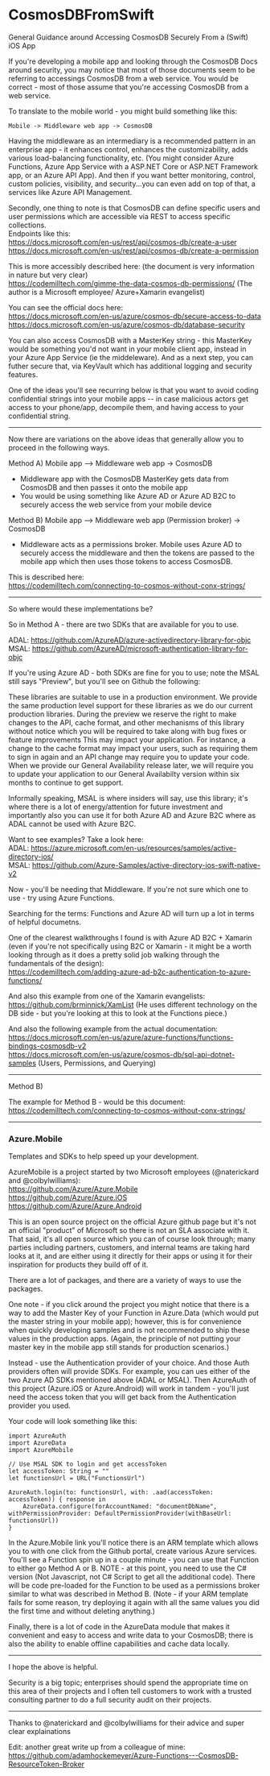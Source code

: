 # CosmosDBFromSwift
General Guidance around Accessing CosmosDB Securely From a (Swift) iOS App 

If you're developing a mobile app and looking through the CosmosDB Docs around security, you may notice that most of those documents seem to be referring to accessings CosmosDB from a web service.  You would be correct - most of those assume that you're accessing CosmosDB from a web service.

To translate to the mobile world - you might build something like this:
```
Mobile -> Middleware web app -> CosmosDB
```

Having the middleware as an intermediary is a recommended pattern in an enterprise app - it enhances control, enhances the customizability, adds various load-balancing functionality, etc. (You might consider Azure Functions, Azure App Service with a ASP.NET Core or ASP.NET Framework app, or an Azure API App).  And then if you want better monitoring, control, custom policies, visibility, and security...you can even add on top of that, a services like Azure API Management.

Secondly, one thing to note is that CosmosDB can define specific users and user permissions which are accessible via REST to access specific collections.  
Endpoints like this: <br />
https://docs.microsoft.com/en-us/rest/api/cosmos-db/create-a-user<br />
https://docs.microsoft.com/en-us/rest/api/cosmos-db/create-a-permission<br />

This is more accessibly described here: (the document is very information in nature but very clear)<br />
https://codemilltech.com/gimme-the-data-cosmos-db-permissions/  (The author is a Microsoft employee/ Azure+Xamarin evangelist)

You can see the official docs here:<br />
https://docs.microsoft.com/en-us/azure/cosmos-db/secure-access-to-data<br />
https://docs.microsoft.com/en-us/azure/cosmos-db/database-security<br />

You can also access CosmosDB with a MasterKey string - this MasterKey would be something you'd not want in your mobile client app, instead in your Azure App Service (ie the middeleware).  And as a next step, you can futher secure that, via KeyVault which has additional logging and security features.

One of the ideas you'll see recurring below is that you want to avoid coding confidential strings into your mobile apps -- in case malicious actors get access to your phone/app, decompile them, and having access to your confidential string.

---------

Now there are variations on the above ideas that generally allow you to proceed in the following ways.

Method A)
Mobile app --> Middleware web app -> CosmosDB

- Middleware app with the CosmosDB MasterKey gets data from CosmosDB and then passes it onto the mobile app
- You would be using something like Azure AD or Azure AD B2C to securely access the web service from your mobile device

Method B) 
Mobile app --> Middleware web app (Permission broker) -> CosmosDB

- Middleware acts as a permissions broker.  Mobile uses Azure AD to securely access the middleware and then the tokens are passed to the mobile app which then uses those tokens to access CosmosDB.

This is described here: <br />
https://codemilltech.com/connecting-to-cosmos-without-conx-strings/

---------

So where would these implementations be?

So in Method A - there are two SDKs that are available for you to use.

ADAL: https://github.com/AzureAD/azure-activedirectory-library-for-objc <br />
MSAL: https://github.com/AzureAD/microsoft-authentication-library-for-objc <br />

If you're using Azure AD - both SDKs are fine for you to use; note the MSAL still says "Preview", but you'll see on Github the following:

These libraries are suitable to use in a production environment. We provide the same production level support for these libraries as we do our current production libraries. During the preview we reserve the right to make changes to the API, cache format, and other mechanisms of this library without notice which you will be required to take along with bug fixes or feature improvements This may impact your application. For instance, a change to the cache format may impact your users, such as requiring them to sign in again and an API change may require you to update your code. When we provide our General Availability release later, we will require you to update your application to our General Availabilty version within six months to continue to get support.

Informally speaking, MSAL is where insiders will say, use this library; it's where there is a lot of energy/attention for future investment and importantly also you can use it for both Azure AD and Azure B2C where as ADAL cannot be used with Azure B2C.

Want to see examples? Take a look here: <br />
ADAL: https://azure.microsoft.com/en-us/resources/samples/active-directory-ios/ <br />
MSAL: https://github.com/Azure-Samples/active-directory-ios-swift-native-v2  <br />

Now - you'll be needing that Middleware.  If you're not sure which one to use - try using Azure Functions.

Searching for the terms: Functions and Azure AD will turn up a lot in terms of helpful documetns.

One of the clearest walkthroughs I found is with Azure AD B2C + Xamarin (even if you're not specifically using B2C or Xamarin - it might be a worth looking through as it does a pretty solid job walking through the fundamentals of the design): <br />
https://codemilltech.com/adding-azure-ad-b2c-authentication-to-azure-functions/

And also this example from one of the Xamarin evangelists: <br />
https://github.com/brminnick/XamList  (He uses different technology on the DB side - but you're looking at this to look at the Functions piece.)

And also the following example from the actual documentation: <br />
https://docs.microsoft.com/en-us/azure/azure-functions/functions-bindings-cosmosdb-v2 <br />
https://docs.microsoft.com/en-us/azure/cosmos-db/sql-api-dotnet-samples (Users, Permissions, and Querying) <br />

----------

Method B)

The example for Method B - would be this document: <br />
https://codemilltech.com/connecting-to-cosmos-without-conx-strings/

---------

### Azure.Mobile
Templates and SDKs to help speed up your development.

AzureMobile is a project started by two Microsoft employees (@naterickard and @colbylwilliams): <br />
https://github.com/Azure/Azure.Mobile <br />
https://github.com/Azure/Azure.iOS <br />
https://github.com/Azure/Azure.Android <br />

This is an open source project on the official Azure github page but it's not an official "product" of Microsoft so there is not an SLA associate with it.  That said, it's all open source which you can of course look through; many parties including partners, customers, and internal teams are taking hard looks at it, and are either using it directly for their apps or using it for their inspiration for products they build off of it.

There are a lot of packages, and there are a variety of ways to use the packages.

One note - if you click around the project you might notice that there is a way to add the Master Key of your Function in Azure.Data (which would put the master string in your mobile app); however, this is for convenience when quickly developing samples and is not recommended to ship these values in the production apps.  (Again, the principle of not putting your master key in the mobile app still stands for production scenarios.)

Instead - use the Authentication provider of your choice.  And those Auth providers often will provide SDKs.  For example, you can ues either of the two Azure AD SDKs mentioned above (ADAL or MSAL).  Then AzureAuth of this project (Azure.iOS or Azure.Android) will work in tandem - you'll just need the access token that you will get back from the Authentication provider you used.

Your code will look something like this:

```
import AzureAuth
import AzureData
import AzureMobile

// Use MSAL SDK to login and get accessToken
let accessToken: String = ""
let functionsUrl = URL("FunctionsUrl")

AzureAuth.login(to: functionsUrl, with: .aad(accessToken: accessToken)) { response in 
    AzureData.configure(forAccountNamed: "documentDbName", withPermissionProvider: DefaultPermissionProvider(withBaseUrl: functionsUrl))
}
```

In the Azure.Mobile link you'll notice there is an ARM template which allows you to with one click from the Github portal, create various Azure services.  You'll see a Function spin up in a couple minute - you can use that Function to either go Method A or B.  NOTE - at this point, you need to use the C# version (Not Javascript, not C# Script to get all the additional code).  There will be code pre-loaded for the Function to be used as a permissions broker similar to what was described in Method B.  (Note - if your ARM template fails for some reason, try deploying it again with all the same values you did the first time and without deleting anything.)

Finally, there is a lot of code in the AzureData module that makes it convenient and easy to access and write data to your CosmosDB; there is also the ability to enable offline capabilities and cache data locally.  

---------

I hope the above is helpful.

Security is a big topic; enterprises should spend the appropriate time on this area of their projects and I often tell customers to work with a trusted consulting partner to do a full security audit on their projects.

 ---------
 
 Thanks to @naterickard and @colbylwilliams for their advice and super clear explainations

Edit: another great write up from a colleague of mine: https://github.com/adamhockemeyer/Azure-Functions---CosmosDB-ResourceToken-Broker

